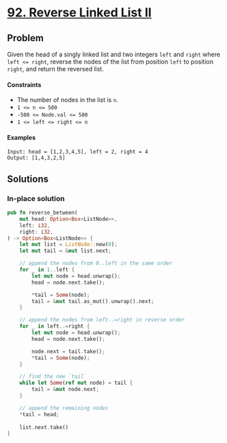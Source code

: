 # [92. Reverse Linked List II](https://leetcode.com/problems/reverse-linked-list-ii/)

## Problem

Given the head of a singly linked list and two integers `left` and `right`
where `left <= right`, reverse the nodes of the list from position `left` to
position `right`, and return the reversed list.

#### Constraints

* The number of nodes in the list is `n`.
* `1 <= n <= 500`
* `-500 <= Node.val <= 500`
* `1 <= left <= right <= n`

#### Examples

```text
Input: head = [1,2,3,4,5], left = 2, right = 4
Output: [1,4,3,2,5]
```

## Solutions

### In-place solution

```rust
pub fn reverse_between(
    mut head: Option<Box<ListNode>>,
    left: i32,
    right: i32,
) -> Option<Box<ListNode>> {
    let mut list = ListNode::new(0);
    let mut tail = &mut list.next;

    // append the nodes from 0..left in the same order
    for _ in 1..left {
        let mut node = head.unwrap();
        head = node.next.take();

        *tail = Some(node);
        tail = &mut tail.as_mut().unwrap().next;
    }

    // append the nodes from left..=right in reverse order
    for _ in left..=right {
        let mut node = head.unwrap();
        head = node.next.take();

        node.next = tail.take();
        *tail = Some(node);
    }

    // find the new `tail`
    while let Some(ref mut node) = tail {
        tail = &mut node.next;
    }

    // append the remaining nodes 
    *tail = head;
    
    list.next.take()
}
```